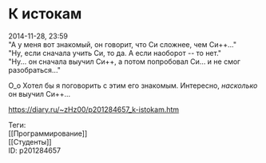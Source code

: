 К истокам
==========

   
 2014-11-28, 23:59   
  "А у меня вот знакомый, он говорит, что Си сложнее, чем Си++..."   
 "Ну, если сначала учить Си, то да. А если наоборот -- то нет."   
 "Ну... он сначала выучил Си++, а потом попробовал Си... и не смог разобраться..."   
   
 О\_о Хотел бы я поговорить с этим его знакомым. Интересно,  *насколько*  он выучил Си++...   
    
 <https://diary.ru/~zHz00/p201284657_k-istokam.htm>   
   
 Теги:   
 [[Программирование]]   
 [[Студенты]]   
 ID: p201284657